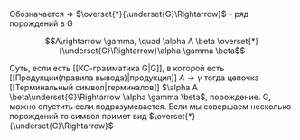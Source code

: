 Обозначается $\Rightarrow$
$\overset{*}{\underset{G}\Rightarrow}$ - ряд порождений в G

$$A\rightarrow \gamma, \quad \alpha A \beta \overset{*}{\underset{G}\Rightarrow}\alpha \gamma \beta$$


Суть, если есть [[КС-грамматика G|G]], в которой есть [[Продукции(правила вывода)|продукция]] $A\rightarrow \gamma$ тогда цепочка [[Терминальный символ|терминалов]] $\alpha A \beta\underset{G}\Rightarrow \alpha \gamma \beta$, порождение. G, можно опустить если подразумевается. Если мы совершаем несколько порождений то символ примет вид $\overset{*}{\underset{G}\Rightarrow}$
